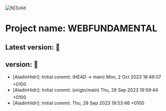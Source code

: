![N|Solid](https://media-exp1.licdn.com/dms/image/C510BAQE21IoXP9yPYw/company-logo_200_200/0?e=2159024400&v=beta&t=0uhJ81EqlzI5fsk_9AeBSaPu9S8WmyvGiEWxKWFioP4)
# Project name: WEBFUNDAMENTAL
## Latest version:   :rocket:
## version:   :rocket:

* [AladinHidri]: Initial commit. (HEAD -> main) Mon, 2 Oct 2023 16:46:07 +0100
* [AladinHidri]: Initial commit. (origin/main) Thu, 28 Sep 2023 19:59:44 +0100
* [AladinHidri]: Initial commit. Thu, 28 Sep 2023 19:53:46 +0100
